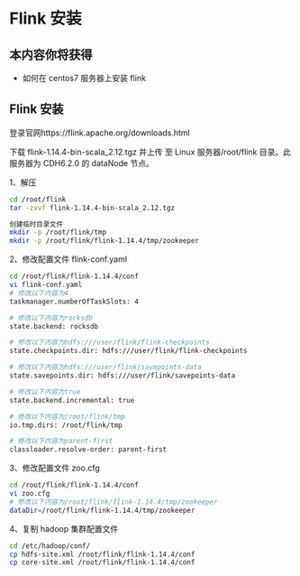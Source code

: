 # Flink 安装

## 本内容你将获得

- 如何在 centos7 服务器上安装 flink

## Flink 安装

登录官网https://flink.apache.org/downloads.html

下载 flink-1.14.4-bin-scala_2.12.tgz 并上传 至 Linux 服务器/root/flink 目录。此服务器为 CDH6.2.0 的 dataNode 节点。

1、解压

```bash
cd /root/flink
tar -zxvf flink-1.14.4-bin-scala_2.12.tgz

创建临时目录文件
mkdir -p /root/flink/tmp
mkdir -p /root/flink/flink-1.14.4/tmp/zookeeper
```

2、修改配置文件 flink-conf.yaml

```bash
cd /root/flink/flink-1.14.4/conf
vi flink-conf.yaml
# 修改以下内容为4
taskmanager.numberOfTaskSlots: 4

# 修改以下内容为rocksdb
state.backend: rocksdb

# 修改以下内容为hdfs:///user/flink/flink-checkpoints
state.checkpoints.dir: hdfs:///user/flink/flink-checkpoints

# 修改以下内容为hdfs:///user/flink/savepoints-data
state.savepoints.dir: hdfs:///user/flink/savepoints-data

# 修改以下内容为true
state.backend.incremental: true

# 修改以下内容为/root/flink/tmp
io.tmp.dirs: /root/flink/tmp

# 修改以下内容为parent-first
classloader.resolve-order: parent-first
```

3、修改配置文件 zoo.cfg

```bash
cd /root/flink/flink-1.14.4/conf
vi zoo.cfg
# 修改以下内容为/root/flink/flink-1.14.4/tmp/zookeeper
dataDir=/root/flink/flink-1.14.4/tmp/zookeeper
```

4、复制 hadoop 集群配置文件

```bash
cd /etc/hadoop/conf/
cp hdfs-site.xml /root/flink/flink-1.14.4/conf
cp core-site.xml /root/flink/flink-1.14.4/conf
```
